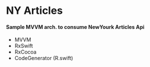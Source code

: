 # NY Articles
#### Sample MVVM arch. to consume NewYourk Articles Api
- MVVM
- RxSwift
- RxCocoa
- CodeGenerator (R.swift)

